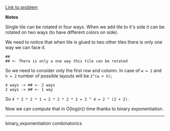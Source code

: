 [Link to problem](https://codeforces.com/contest/1178/problem/C)

**Notes**

Single tile can be rotated in four ways. When we add tile to it's side it can be rotated on two ways (to have different colors on side).

We need to notice that when tile is glued to two other tiles there is only one way we can face it.

```
##
## <- There is only a one way this tile can be rotated
```

So we need to consider only the first row and column. In case of `w = 2` and `h = 2` number of possible layouts will be `2^(w + h)`;

```
4 ways -> ## <- 2 ways
2 ways -> ## <- 1 way
```

So `4 * 2 * 2 * 1 = 2 * 2 * 2 * 2 = 2 ^ 4 = 2 ^ (2 + 2)`.

Now we can compute that in O(log(n)) time thanks to binary exponentiation.

---

binary_exponentiation combinatorics
